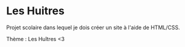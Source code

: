 # Les Huitres

Projet scolaire dans lequel je dois créer un site à l'aide de HTML/CSS.

Thème : Les Huîtres <3
